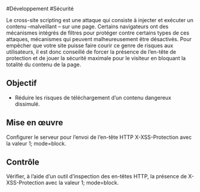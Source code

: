 
#Développement #Sécurité

Le cross-site scripting est une attaque qui consiste à injecter et exécuter un contenu –malveillant – sur une page. Certains navigateurs ont des mécanismes intégrés de filtres pour protéger contre certains types de ces attaques, mécanismes qui peuvent malheureusement être désactivés. Pour empêcher que votre site puisse faire courir ce genre de risques aux utilisateurs, il est donc conseillé de forcer la présence de l’en-tête de protection et de jouer la sécurité maximale pour le visiteur en bloquant la totalité du contenu de la page.

Objectif
--------

*   Réduire les risques de téléchargement d’un contenu dangereux dissimulé.

Mise en œuvre
-------------

Configurer le serveur pour l’envoi de l’en-tête HTTP X-XSS-Protection avec la valeur 1; mode=block.

Contrôle
--------

Vérifier, à l’aide d’un outil d’inspection des en-têtes HTTP, la présence de X-XSS-Protection avec la valeur 1; mode=block.
